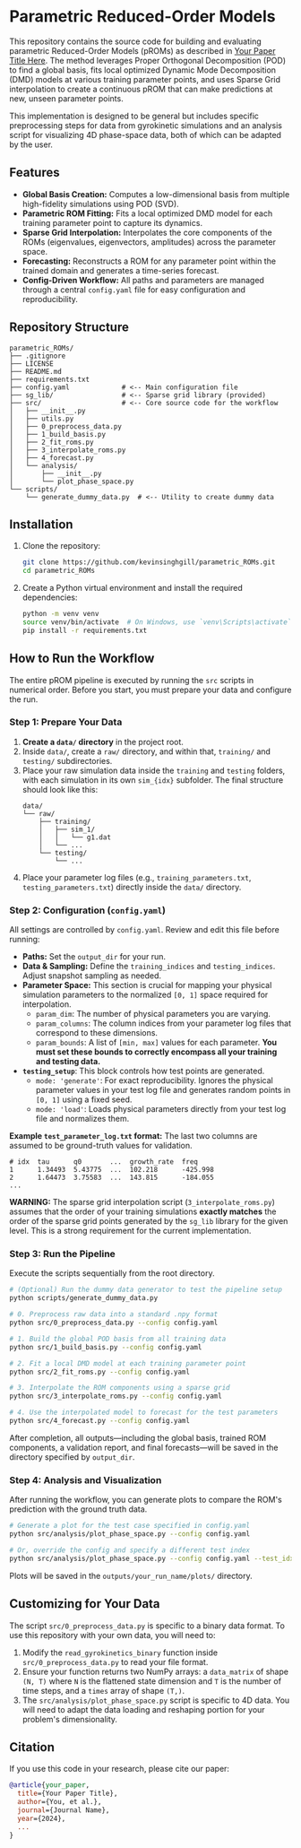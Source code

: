 # Parametric Reduced-Order Models

This repository contains the source code for building and evaluating parametric Reduced-Order Models (pROMs) as described in [Your Paper Title Here](link-to-paper). The method leverages Proper Orthogonal Decomposition (POD) to find a global basis, fits local optimized Dynamic Mode Decomposition (DMD) models at various training parameter points, and uses Sparse Grid interpolation to create a continuous pROM that can make predictions at new, unseen parameter points.

This implementation is designed to be general but includes specific preprocessing steps for data from gyrokinetic simulations and an analysis script for visualizing 4D phase-space data, both of which can be adapted by the user.

## Features

-   **Global Basis Creation:** Computes a low-dimensional basis from multiple high-fidelity simulations using POD (SVD).
-   **Parametric ROM Fitting:** Fits a local optimized DMD model for each training parameter point to capture its dynamics.
-   **Sparse Grid Interpolation:** Interpolates the core components of the ROMs (eigenvalues, eigenvectors, amplitudes) across the parameter space.
-   **Forecasting:** Reconstructs a ROM for any parameter point within the trained domain and generates a time-series forecast.
-   **Config-Driven Workflow:** All paths and parameters are managed through a central `config.yaml` file for easy configuration and reproducibility.

## Repository Structure

```
parametric_ROMs/
├── .gitignore
├── LICENSE
├── README.md
├── requirements.txt
├── config.yaml             # <-- Main configuration file
├── sg_lib/                 # <-- Sparse grid library (provided)
├── src/                    # <-- Core source code for the workflow
│   ├── __init__.py
│   ├── utils.py
│   ├── 0_preprocess_data.py
│   ├── 1_build_basis.py
│   ├── 2_fit_roms.py
│   ├── 3_interpolate_roms.py
│   ├── 4_forecast.py
│   └── analysis/
│       ├── __init__.py
│       └── plot_phase_space.py
└── scripts/
    └── generate_dummy_data.py  # <-- Utility to create dummy data
```

## Installation

1.  Clone the repository:
    ```bash
    git clone https://github.com/kevinsinghgill/parametric_ROMs.git
    cd parametric_ROMs
    ```

2.  Create a Python virtual environment and install the required dependencies:
    ```bash
    python -m venv venv
    source venv/bin/activate  # On Windows, use `venv\Scripts\activate`
    pip install -r requirements.txt
    ```

## How to Run the Workflow

The entire pROM pipeline is executed by running the `src` scripts in numerical order. Before you start, you must prepare your data and configure the run.

### Step 1: Prepare Your Data

1.  **Create a `data/` directory** in the project root.
2.  Inside `data/`, create a `raw/` directory, and within that, `training/` and `testing/` subdirectories.
3.  Place your raw simulation data inside the `training` and `testing` folders, with each simulation in its own `sim_{idx}` subfolder. The final structure should look like this:
    ```
    data/
    └── raw/
        ├── training/
        │   ├── sim_1/
        │   │   └── g1.dat
        │   └── ...
        └── testing/
            └── ...
    ```
4.  Place your parameter log files (e.g., `training_parameters.txt`, `testing_parameters.txt`) directly inside the `data/` directory.

### Step 2: Configuration (`config.yaml`)

All settings are controlled by `config.yaml`. Review and edit this file before running:

-   **Paths:** Set the `output_dir` for your run.
-   **Data & Sampling:** Define the `training_indices` and `testing_indices`. Adjust snapshot sampling as needed.
-   **Parameter Space:** This section is crucial for mapping your physical simulation parameters to the normalized `[0, 1]` space required for interpolation.
    -   `param_dim`: The number of physical parameters you are varying.
    -   `param_columns`: The column indices from your parameter log files that correspond to these dimensions.
    -   `param_bounds`: A list of `[min, max]` values for each parameter. **You must set these bounds to correctly encompass all your training and testing data.**
-   **`testing_setup`**: This block controls how test points are generated.
    -   `mode: 'generate'`: For exact reproducibility. Ignores the physical parameter values in your test log file and generates random points in `[0, 1]` using a fixed seed.
    -   `mode: 'load'`: Loads physical parameters directly from your test log file and normalizes them.

**Example `test_parameter_log.txt` format:**
The last two columns are assumed to be ground-truth values for validation.
```
# idx  tau      q0       ...  growth_rate  freq
1      1.34493  5.43775  ...  102.218      -425.998
2      1.64473  3.75583  ...  143.815      -184.055
...
```

**WARNING:** The sparse grid interpolation script (`3_interpolate_roms.py`) assumes that the order of your training simulations **exactly matches** the order of the sparse grid points generated by the `sg_lib` library for the given level. This is a strong requirement for the current implementation.

### Step 3: Run the Pipeline

Execute the scripts sequentially from the root directory.

```bash
# (Optional) Run the dummy data generator to test the pipeline setup
python scripts/generate_dummy_data.py

# 0. Preprocess raw data into a standard .npy format
python src/0_preprocess_data.py --config config.yaml

# 1. Build the global POD basis from all training data
python src/1_build_basis.py --config config.yaml

# 2. Fit a local DMD model at each training parameter point
python src/2_fit_roms.py --config config.yaml

# 3. Interpolate the ROM components using a sparse grid
python src/3_interpolate_roms.py --config config.yaml

# 4. Use the interpolated model to forecast for the test parameters
python src/4_forecast.py --config config.yaml
```
After completion, all outputs—including the global basis, trained ROM components, a validation report, and final forecasts—will be saved in the directory specified by `output_dir`.

### Step 4: Analysis and Visualization

After running the workflow, you can generate plots to compare the ROM's prediction with the ground truth data.

```bash
# Generate a plot for the test case specified in config.yaml
python src/analysis/plot_phase_space.py --config config.yaml

# Or, override the config and specify a different test index
python src/analysis/plot_phase_space.py --config config.yaml --test_idx 5
```
Plots will be saved in the `outputs/your_run_name/plots/` directory.

## Customizing for Your Data

The script `src/0_preprocess_data.py` is specific to a binary data format. To use this repository with your own data, you will need to:
1.  Modify the `read_gyrokinetics_binary` function inside `src/0_preprocess_data.py` to read your file format.
2.  Ensure your function returns two NumPy arrays: a `data_matrix` of shape `(N, T)` where `N` is the flattened state dimension and `T` is the number of time steps, and a `times` array of shape `(T,)`.
3.  The `src/analysis/plot_phase_space.py` script is specific to 4D data. You will need to adapt the data loading and reshaping portion for your problem's dimensionality.

## Citation

If you use this code in your research, please cite our paper:

```bibtex
@article{your_paper,
  title={Your Paper Title},
  author={You, et al.},
  journal={Journal Name},
  year={2024},
  ...
}
```
```